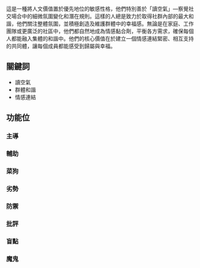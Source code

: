 這是一種將人文價值置於優先地位的敏感性格，他們特別善於「讀空氣」—察覺社交場合中的細微氛圍變化和潛在規則。這樣的人總是致力於取得社群內部的最大和諧，他們關注整體氛圍，並積極創造及維護群體中的幸福感。無論是在家庭、工作團隊或更廣泛的社區中，他們都自然地成為情感黏合劑，平衡各方需求，確保每個人都能融入集體的和諧中。他們的核心價值在於建立一個情感連結緊密、相互支持的共同體，讓每個成員都能感受到歸屬與幸福。

## 關鍵詞
- 讀空氣
- 群體和諧
- 情感連結
## 功能位
### 主導
### 輔助
### 菜狗
### 劣勢
### 防禦
### 批評
### 盲點
### 魔鬼